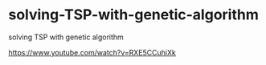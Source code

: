 # solving-TSP-with-genetic-algorithm
solving TSP with genetic algorithm

<https://www.youtube.com/watch?v=RXE5CCuhiXk>